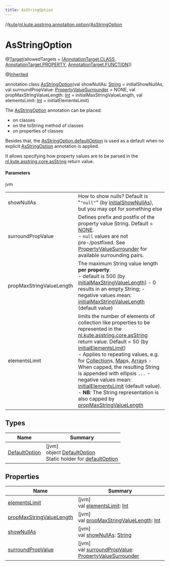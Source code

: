 ```yaml
---
title: AsStringOption
---
```

//[kute](../../../index.html)/[nl.kute.asstring.annotation.option](../index.html)/[AsStringOption](index.html)



# AsStringOption





@[Target](https://kotlinlang.org/api/latest/jvm/stdlib/kotlin.annotation/-target/index.html)(allowedTargets = [[AnnotationTarget.CLASS](https://kotlinlang.org/api/latest/jvm/stdlib/kotlin.annotation/-annotation-target/-c-l-a-s-s/index.html), [AnnotationTarget.PROPERTY](https://kotlinlang.org/api/latest/jvm/stdlib/kotlin.annotation/-annotation-target/-p-r-o-p-e-r-t-y/index.html), [AnnotationTarget.FUNCTION](https://kotlinlang.org/api/latest/jvm/stdlib/kotlin.annotation/-annotation-target/-f-u-n-c-t-i-o-n/index.html)])



@[Inherited](https://docs.oracle.com/javase/8/docs/api/java/lang/annotation/Inherited.html)



annotation class [AsStringOption](index.html)(val showNullAs: [String](https://kotlinlang.org/api/latest/jvm/stdlib/kotlin/-string/index.html) = initialShowNullAs, val surroundPropValue: [PropertyValueSurrounder](../-property-value-surrounder/index.html) = NONE, val propMaxStringValueLength: [Int](https://kotlinlang.org/api/latest/jvm/stdlib/kotlin/-int/index.html) = initialMaxStringValueLength, val elementsLimit: [Int](https://kotlinlang.org/api/latest/jvm/stdlib/kotlin/-int/index.html) = initialElementsLimit)

The [AsStringOption](index.html) annotation can be placed:



- 
   on classes
- 
   on the toString method of classes
- 
   on properties of classes




Besides that, the [AsStringOption.defaultOption](-default-option/default-option.html) is used as a default when no explicit [AsStringOption](index.html) annotation is applied.



It allows specifying how property values are to be parsed in the [nl.kute.asstring.core.asString](../../nl.kute.asstring.core/as-string.html) return value.



#### Parameters


jvm

| | |
|---|---|
| showNullAs | How to show nulls? Default is &quot;`"null"`&quot; (by [initialShowNullAs](../../nl.kute.asstring.core.defaults/initial-show-null-as.html)), but you may opt for something else |
| surroundPropValue | Defines prefix and postfix of the property value String. Default = [NONE](../-property-value-surrounder/-n-o-n-e/index.html).<br>-     `null` values are not pre-/postfixed. See [PropertyValueSurrounder](../-property-value-surrounder/index.html) for available surrounding pairs. |
| propMaxStringValueLength | The maximum String value length **per property**.<br>-     default is 500 (by [initialMaxStringValueLength](../../nl.kute.asstring.core.defaults/initial-max-string-value-length.html)) -     0 results in an empty String; -     negative values mean: [initialMaxStringValueLength](../../nl.kute.asstring.core.defaults/initial-max-string-value-length.html) (default value) |
| elementsLimit | limits the number of elements of collection like properties to be represented in the [nl.kute.asstring.core.asString](../../nl.kute.asstring.core/as-string.html) return value. Default = 50 (by [initialElementsLimit](../../nl.kute.asstring.core.defaults/initial-elements-limit.html))<br>-     Applies to repeating values, e.g. for [Collection](https://kotlinlang.org/api/latest/jvm/stdlib/kotlin.collections/-collection/index.html)s, [Map](https://kotlinlang.org/api/latest/jvm/stdlib/kotlin.collections/-map/index.html)s, [Array](https://kotlinlang.org/api/latest/jvm/stdlib/kotlin/-array/index.html)s -     When capped, the resulting String is appended with ellipsis `...` -     negative values mean: [initialElementsLimit](../../nl.kute.asstring.core.defaults/initial-elements-limit.html) (default value). -     **NB**: The String representation is also capped by [propMaxStringValueLength](prop-max-string-value-length.html) |



## Types


| Name | Summary |
|---|---|
| [DefaultOption](-default-option/index.html) | [jvm]<br>object [DefaultOption](-default-option/index.html)<br>Static holder for [defaultOption](-default-option/default-option.html) |


## Properties


| Name | Summary |
|---|---|
| [elementsLimit](elements-limit.html) | [jvm]<br>val [elementsLimit](elements-limit.html): [Int](https://kotlinlang.org/api/latest/jvm/stdlib/kotlin/-int/index.html) |
| [propMaxStringValueLength](prop-max-string-value-length.html) | [jvm]<br>val [propMaxStringValueLength](prop-max-string-value-length.html): [Int](https://kotlinlang.org/api/latest/jvm/stdlib/kotlin/-int/index.html) |
| [showNullAs](show-null-as.html) | [jvm]<br>val [showNullAs](show-null-as.html): [String](https://kotlinlang.org/api/latest/jvm/stdlib/kotlin/-string/index.html) |
| [surroundPropValue](surround-prop-value.html) | [jvm]<br>val [surroundPropValue](surround-prop-value.html): [PropertyValueSurrounder](../-property-value-surrounder/index.html) |

